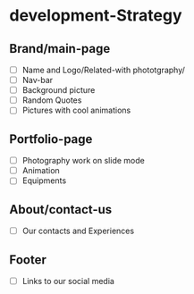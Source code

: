 # development-Strategy

## Brand/main-page

- [ ] Name and Logo/Related-with phototgraphy/
- [ ] Nav-bar
- [ ] Background picture
- [ ] Random Quotes
- [ ] Pictures with cool animations

## Portfolio-page

- [ ] Photography work on slide mode
- [ ] Animation
- [ ] Equipments

## About/contact-us

-[ ] Our contacts and Experiences

## Footer

- [ ] Links to our social media
